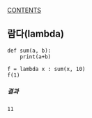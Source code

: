 [CONTENTS](README.md)
## 람다(lambda)
    def sum(a, b):
        print(a+b)
    
    f = lambda x : sum(x, 10)   
    f(1)

##### 결과

    11